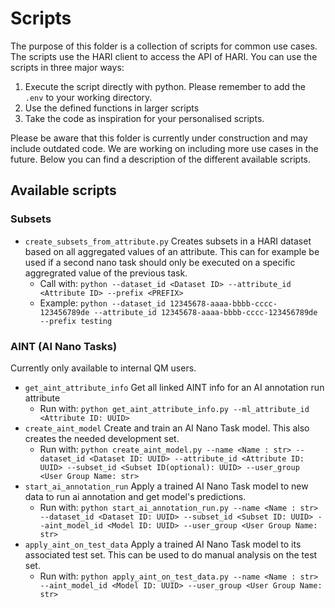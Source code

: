 # Scripts

The purpose of this folder is a collection of scripts for common use cases.
The scripts use the HARI client to access the API of HARI.
You can use the scripts in three major ways:
1. Execute the script directly with python. Please remember to add the `.env` to your working directory.
1. Use the defined functions in larger scripts
2. Take the code as inspiration for your personalised scripts.

Please be aware that this folder is currently under construction and may include outdated code.
We are working on including more use cases in the future.
Below you can find a description of the different available scripts.

## Available scripts

### Subsets

- `create_subsets_from_attribute.py` Creates subsets in a HARI dataset based on all aggregated values of an attribute.
  This can for example be used if a second nano task should only be executed on a specific aggregrated value of the previous task.
    - Call with: `python --dataset_id <Dataset ID> --attribute_id <Attribute ID> --prefix <PREFIX>`
    - Example: `python --dataset_id 12345678-aaaa-bbbb-cccc-123456789de --attribute_id 12345678-aaaa-bbbb-cccc-123456789de --prefix testing`


### AINT (AI Nano Tasks)

Currently only available to internal QM users.

- `get_aint_attribute_info` Get all linked AINT info for an AI annotation run attribute
  - Run with: `python get_aint_attribute_info.py --ml_attribute_id <Attribute ID: UUID>`
- `create_aint_model` Create and train an AI Nano Task model. This also creates the needed development set.
  - Run with: `python create_aint_model.py --name <Name : str> --dataset_id <Dataset ID: UUID> --attribute_id <Attribute ID: UUID> --subset_id <Subset ID(optional): UUID> --user_group <User Group Name: str>`
- `start_ai_annotation_run` Apply a trained AI Nano Task model to new data to run ai annotation and get model's predictions.
  - Run with: `python start_ai_annotation_run.py --name <Name : str> --dataset_id <Dataset ID: UUID> --subset_id <Subset ID: UUID> --aint_model_id <Model ID: UUID> --user_group <User Group Name: str>`
- `apply_aint_on_test_data` Apply a trained AI Nano Task model to its associated test set. This can be used to do manual analysis on the test set.
  - Run with: `python apply_aint_on_test_data.py --name <Name : str> --aint_model_id <Model ID: UUID> --user_group <User Group Name: str>`
